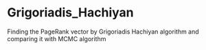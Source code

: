 # Grigoriadis_Hachiyan
Finding the PageRank vector by Grigoriadis Hachiyan algorithm and comparing it with MCMC algorithm
